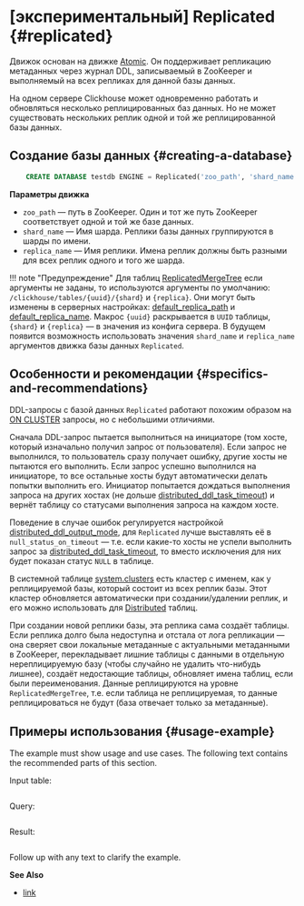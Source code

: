 
# [экспериментальный] Replicated {#replicated}

Движок основан на движке [Atomic](../../engines/database-engines/atomic.md). Он поддерживает репликацию метаданных через журнал DDL, записываемый в ZooKeeper и выполняемый на всех репликах для данной базы данных.

На одном сервере Clickhouse может одновременно работать и обновляться несколько реплицированных баз данных. Но не может существовать нескольких реплик одной и той же реплицированной базы данных.

## Создание базы данных {#creating-a-database}
``` sql
    CREATE DATABASE testdb ENGINE = Replicated('zoo_path', 'shard_name', 'replica_name') [SETTINGS ...]
```

**Параметры движка**

-   `zoo_path` — путь в ZooKeeper. Один и тот же путь ZooKeeper соответствует одной и той же базе данных.
-   `shard_name` — Имя шарда. Реплики базы данных группируются в шарды по имени.
-   `replica_name` — Имя реплики. Имена реплик должны быть разными для всех реплик одного и того же шарда.

!!! note "Предупреждение"
    Для таблиц [ReplicatedMergeTree](../table-engines/mergetree-family/replication.md#table_engines-replication) если аргументы не заданы, то используются аргументы по умолчанию: `/clickhouse/tables/{uuid}/{shard}` и `{replica}`. Они могут быть изменены в серверных настройках: [default_replica_path](../../operations/server-configuration-parameters/settings.md#default_replica_path) и [default_replica_name](../../operations/server-configuration-parameters/settings.md#default_replica_name). Макрос `{uuid}` раскрывается в `UUID` таблицы, `{shard}` и `{replica}` — в значения из конфига сервера. В будущем появится возможность использовать значения `shard_name` и `replica_name` аргументов движка базы данных `Replicated`.

## Особенности и рекомендации {#specifics-and-recommendations}

DDL-запросы с базой данных `Replicated` работают похожим образом на [ON CLUSTER](../../sql-reference/distributed-ddl.md) запросы, но с небольшими отличиями. 

Сначала DDL-запрос пытается выполниться на инициаторе (том хосте, который изначально получил запрос от пользователя). Если запрос не выполнился, то пользователь сразу получает ошибку, другие хосты не пытаются его выполнить. Если запрос успешно выполнился на инициаторе, то все остальные хосты будут автоматически делать попытки выполнить его. 
Инициатор попытается дождаться выполнения запроса на других хостах (не дольше [distributed_ddl_task_timeout](../../operations/settings/settings.md#distributed_ddl_task_timeout)) и вернёт таблицу со статусами выполнения запроса на каждом хосте. 

Поведение в случае ошибок регулируется настройкой [distributed_ddl_output_mode](../../operations/settings/settings.md#distributed_ddl_output_mode), для `Replicated` лучше выставлять её в `null_status_on_timeout` — т.е. если какие-то хосты не успели выполнить запрос за [distributed_ddl_task_timeout](../../operations/settings/settings.md#distributed_ddl_task_timeout), то вместо исключения для них будет показан статус `NULL` в таблице.

В системной таблице [system.clusters](../../operations/system-tables/clusters.md) есть кластер с именем, как у реплицируемой базы, который состоит из всех реплик базы. Этот кластер обновляется автоматически при создании/удалении реплик, и его можно использовать для [Distributed](../../engines/table-engines/special/distributed.md#distributed) таблиц.

 При создании новой реплики базы, эта реплика сама создаёт таблицы. Если реплика долго была недоступна и отстала от лога репликации — она сверяет свои локальные метаданные с актуальными метаданными в ZooKeeper, перекладывает лишние таблицы с данными в отдельную нереплицируемую базу (чтобы случайно не удалить что-нибудь лишнее), создаёт недостающие таблицы, обновляет имена таблиц, если были переименования. Данные реплицируются на уровне `ReplicatedMergeTree`, т.е. если таблица не реплицируемая, то данные реплицироваться не будут (база отвечает только за метаданные).

## Примеры использования {#usage-example}

The example must show usage and use cases. The following text contains the recommended parts of this section.

Input table:

``` text
```

Query:

``` sql
```

Result:

``` text
```

Follow up with any text to clarify the example.

**See Also** 

-   [link](#)
